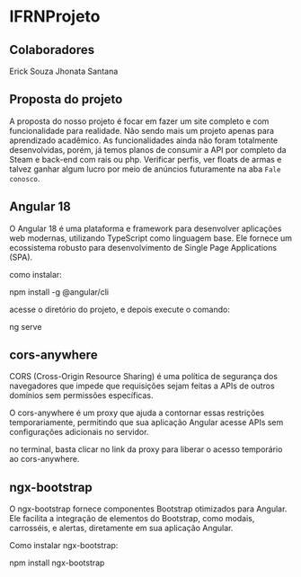 # IFRNProjeto

## Colaboradores

Erick Souza
Jhonata Santana

## Proposta do projeto

A proposta do nosso projeto é focar em fazer um site completo e com funcionalidade para realidade. Não sendo mais um projeto apenas para aprendizado acadêmico. As funcionalidades ainda não foram totalmente desenvolvidas, porém, já temos planos de consumir a API por completo da Steam e back-end com rais ou php. Verificar perfis, ver floats de armas e talvez ganhar algum lucro por meio de anúncios futuramente na aba `Fale conosco`.

## Angular 18

O Angular 18 é uma plataforma e framework para desenvolver aplicações web modernas, utilizando TypeScript como linguagem base. Ele fornece um ecossistema robusto para desenvolvimento de Single Page Applications (SPA).

como instalar:

npm install -g @angular/cli

acesse o diretório do projeto, e depois execute o comando:

ng serve

## cors-anywhere

CORS (Cross-Origin Resource Sharing) é uma política de segurança dos navegadores que impede que requisições sejam feitas a APIs de outros domínios sem permissões específicas.

O cors-anywhere é um proxy que ajuda a contornar essas restrições temporariamente, permitindo que sua aplicação Angular acesse APIs sem configurações adicionais no servidor.

no terminal, basta clicar no link da proxy para liberar o acesso temporário ao cors-anywhere.


## ngx-bootstrap

O ngx-bootstrap fornece componentes Bootstrap otimizados para Angular. Ele facilita a integração de elementos do Bootstrap, como modais, carrosséis, e alertas, diretamente em sua aplicação Angular.

Como instalar ngx-bootstrap:

npm install ngx-bootstrap
